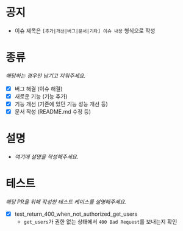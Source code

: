 # 공지

* 이슈 제목은 `[추가|개선|버그|문서|기타] 이슈 내용` 형식으로 작성

# 종류

_해당하는 경우만 남기고 지워주세요._

- [X] 버그 해결 (이슈 해결)
- [X] 새로운 기능 (기능 추가)
- [X] 기능 개선 (기존에 있던 기능 성능 개선 등)
- [X] 문서 작성 (README.md 수정 등)

# 설명

* _여기에 설명을 작성해주세요._

# 테스트

_해당 PR을 위해 작성한 테스트 케이스를 설명해주세요._

- [X] test_return_400_when_not_authorized_get_users
  - `get_users`가 권한 없는 상태에서 `400 Bad Request`를 보내는지 확인

